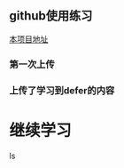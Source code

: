 <!--
 * @Description: 
 * @version: 
 * @Author: Nan Kang
 * @Date: 2022-01-03 20:15:28
 * @LastEditTime: 2022-01-08 16:49:22
 * @LastEditors: Do not edit
-->
## github使用练习

[本项目地址](https://github.com/lllllmaster-lulllll/godev.git)

### 第一次上传

### 上传了学习到defer的内容
# 继续学习
ls